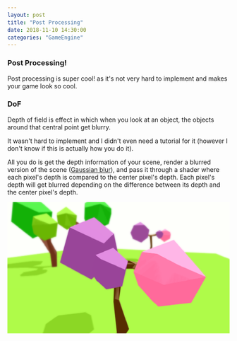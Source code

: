 ```yaml
---
layout: post
title: "Post Processing"
date: 2018-11-10 14:30:00
categories: "GameEngine"
---
```


### Post Processing!

Post processing is super cool! as it's not very hard to implement and makes your game look so cool.

### DoF

Depth of field is effect in which when you look at an object, the objects around that central point get blurry.

It wasn't hard to implement and I didn't even need a tutorial for it (however I don't know if this is actually how you do it).

All you do is get the depth information of your scene, render a blurred version of the scene ([Gaussian blur](https://www.youtube.com/watch?v=uZlwbWqQKpc)), and pass it through a shader where each pixel's depth is compared to the center pixel's depth. Each pixel's depth will get blurred depending on the difference between its depth and the center pixel's depth.

![photo](/assets/dof.PNG)
